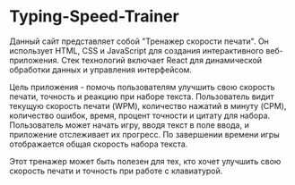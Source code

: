 # Typing-Speed-Trainer

Данный сайт представляет собой "Тренажер скорости печати". Он использует HTML, CSS и JavaScript для создания интерактивного веб-приложения. Стек технологий включает React для динамической обработки данных и управления интерфейсом.

Цель приложения - помочь пользователям улучшить свою скорость печати, точность и реакцию при наборе текста. Пользователь видит текущую скорость печати (WPM), количество нажатий в минуту (CPM), количество ошибок, время, процент точности и цитату для набора. Пользователь может начать игру, вводя текст в поле ввода, и приложение отслеживает их прогресс. По завершении времени игры отображается общая скорость набора текста.

Этот тренажер может быть полезен для тех, кто хочет улучшить свою скорость печати и точность при работе с клавиатурой.
